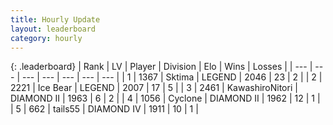 ```yaml
---
title: Hourly Update
layout: leaderboard
category: hourly
---
```


{: .leaderboard}
| Rank | LV | Player | Division | Elo | Wins | Losses |
| --- | --- | --- | --- | --- | --- | --- |
| <span data-change="0">1</span> | 1367 | <span title="ID: 353063">Sktima</span> | LEGEND | <span data-change="0">2046</span> | <span data-change="0">23</span> | <span data-change="0">2</span> |
| <span data-change="0">2</span> | 2221 | <span title="ID: 417840">Ice Bear</span> | LEGEND | <span data-change="0">2007</span> | <span data-change="0">17</span> | <span data-change="0">5</span> |
| <span data-change="0">3</span> | 2461 | <span title="ID: 164871">KawashiroNitori</span> | DIAMOND II | <span data-change="0">1963</span> | <span data-change="0">6</span> | <span data-change="0">2</span> |
| <span data-change="0">4</span> | 1056 | <span title="ID: 92077">Cyclone</span> | DIAMOND II | <span data-change="10">1962</span> | <span data-change="1">12</span> | <span data-change="0">1</span> |
| <span data-change="0">5</span> | 662 | <span title="ID: 170123">tails55</span> | DIAMOND IV | <span data-change="0">1911</span> | <span data-change="0">10</span> | <span data-change="0">1</span> |